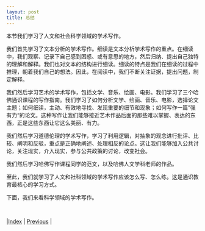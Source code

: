 ```yaml
---
layout: post
title: 总结
---
```


本节我们学习了人文和社会科学领域的学术写作。

我们首先学习了文本分析的学术写作。细读是文本分析学术写作的重点。在细读中，我们观察、记录下自己感到困惑、或有意思的地方，然后归纳、提出自己独特的理解和解释。我们也对文本的结构进行细读。细读的特点是我们在细读的过程中推理，朝着我们自己的想法。因此，在阅读中，我们不断关注证据，提出问题，制定解释。

我们然后学习艺术的学术写作，包括文学、音乐、绘画、电影。我们学习了三个哈佛通识课程的写作指南。我们学习了如何分析文学、绘画、音乐、电影，选择论文主题；如何细读，主动、有效地寻找、发现重要的细节和现象；如何写作一篇”强有力“的论文。这种写作让我们能够接近艺术作品后面的那些难以掌握、表达的东西，正是这些东西让它这么美丽、有力。

我们然后学习道德伦理的学术写作，学习了利用逻辑，对抽象的观念进行批评、比较、阐明和反驳，重点是正确地阐述、处理相反的论点。这让我们能够加入公共讨论，关注现实，介入现实，参与公共政策的讨论，改变社会。

我们然后学习哈佛写作课程同学的范文，以及哈佛人文学科老师的作品。

至此，我们就学习了人文和社科领域的学术写作应该怎么写、怎么练。这是通识教育最核心的学习方式。

下面，我们来看科学领域的学术写作。

<br/>

|[Index](../../) | [Previous](4-12-teach) |
